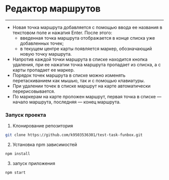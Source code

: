 # Редактор маршрутов
---

* Новая точка маршрута добавляется с помощью ввода ее названия в текстовом
поле и нажатия Enter. После этого:
  * введенная точка маршрута отображается в конце списка уже добавленных
точек;
  * в текущем центре карты появляется маркер, обозначающий новую точку
маршрута.
* Напротив каждой точки маршрута в списке находится кнопка удаления, при ее
нажатии точка маршрута пропадает из списка, а с карты пропадает ее маркер.
* Порядок точек маршрута в списке можно изменять перетаскиванием как мышью, так и с помощью клавиатуры.
* При удалении точек в списке маршрут на карте автоматически перерисовывается.
* По маркерам на карте проложен маршрут, первая точка в списке — начало маршрута, последняя — конец маршрута.

### Запуск проекта

1. Клонирование репозитория
```sh
git clone https://github.com/k9503536301/test-task-funbox.git
```
2. Установка npm зависимостей
```sh
npm install
```

3. запуск приложения
```sh
npm start
```
